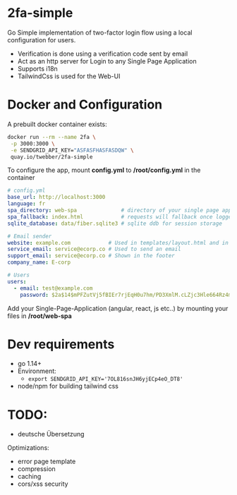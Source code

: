 # 2fa-simple 
Go Simple implementation of two-factor login flow using a local configuration for users.
- Verification is done using a verification code sent by email
- Act as an http server for Login to any Single Page Application
- Supports i18n
- TailwindCss is used for the Web-UI

# Docker and Configuration
A prebuilt docker container exists:
```bash
docker run --rm --name 2fa \
 -p 3000:3000 \
 -e SENDGRID_API_KEY="ASFASFHASFASDQW" \
 quay.io/twebber/2fa-simple
```

To configure the app, mount **config.yml** to **/root/config.yml** in the container
```yaml
# config.yml
base_url: http://localhost:3000
language: fr
spa_directory: web-spa              # directory of your single page app
spa_fallback: index.html            # requests will fallback once logged-in
sqlite_database: data/fiber.sqlite3 # sqlite ddb for session storage

# Email sender
website: example.com            # Used in templates/layout.html and in the mail templates
service_email: service@ecorp.co # Used to send an email
support_email: service@ecorp.co # Shown in the footer
company_name: E-corp

# Users
users:
  - email: test@example.com
    password: $2a$14$mPFZutVj5fBIEr7rjEqH0u7hm/PD3XmlM.cLZjc3Hle664Rz4mJ.K
```
Add your Single-Page-Application (angular, react, js etc..) by mounting your files in **/root/web-spa**


# Dev requirements
- go 1.14+
- Environment:
    - `export SENDGRID_API_KEY='7OL816snJH6yjECp4eO_DT8'`
- node/npm for building tailwind css


# TODO:
- deutsche Übersetzung


Optimizations:
- error page template
- compression
- caching
- cors/xss security